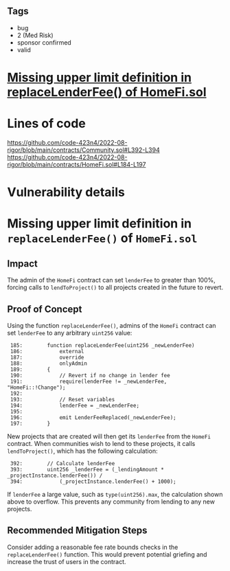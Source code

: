 ## Tags

- bug
- 2 (Med Risk)
- sponsor confirmed
- valid

# [Missing upper limit definition in replaceLenderFee() of HomeFi.sol](https://github.com/code-423n4/2022-08-rigor-findings/issues/400) 

# Lines of code

https://github.com/code-423n4/2022-08-rigor/blob/main/contracts/Community.sol#L392-L394
https://github.com/code-423n4/2022-08-rigor/blob/main/contracts/HomeFi.sol#L184-L197


# Vulnerability details

# Missing upper limit definition in `replaceLenderFee()` of `HomeFi.sol`

## Impact
The admin of the `HomeFi` contract can set `lenderFee` to greater than 100%, forcing calls to `lendToProject()` to all projects created in the future to revert.

## Proof of Concept
Using the function `replaceLenderFee()`, admins of the `HomeFi` contract can set `lenderFee` to any arbitrary `uint256` value:
```solidity
 185:        function replaceLenderFee(uint256 _newLenderFee)
 186:            external
 187:            override
 188:            onlyAdmin
 189:        {
 190:            // Revert if no change in lender fee
 191:            require(lenderFee != _newLenderFee, "HomeFi::!Change");
 192:    
 193:            // Reset variables
 194:            lenderFee = _newLenderFee;
 195:    
 196:            emit LenderFeeReplaced(_newLenderFee);
 197:        }
```

New projects that are created will then get its `lenderFee` from the `HomeFi` contract. When communities wish to lend to these projects, it calls `lendToProject()`, which has the following calculation:
```solidity
 392:        // Calculate lenderFee
 393:        uint256 _lenderFee = (_lendingAmount * _projectInstance.lenderFee()) /
 394:            (_projectInstance.lenderFee() + 1000);
```
If `lenderFee` a large value, such as `type(uint256).max`, the calculation shown above to overflow. This prevents any community from lending to any new projects.


## Recommended Mitigation Steps
Consider adding a reasonable fee rate bounds checks in the `replaceLenderFee()` function. This would prevent potential griefing and increase the trust of users in the contract.